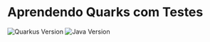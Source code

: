 # Aprendendo Quarks com Testes

[quarkus]: https://img.shields.io/badge/Quarkus-1.10.3-blue?style=for-the-badge&logo=quarkus
[java]: https://img.shields.io/badge/Java-11.0.8-blue?style=for-the-badge&logo=java
![Quarkus Version][quarkus] ![Java Version][java]
